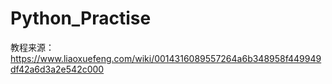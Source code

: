 # Python_Practise

教程来源：https://www.liaoxuefeng.com/wiki/0014316089557264a6b348958f449949df42a6d3a2e542c000
